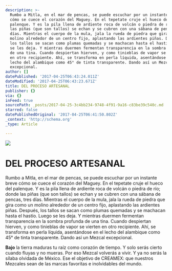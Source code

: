 ```yaml
---
description: >-
  Rumbo a Mitla, en el mar de pencas, se puede escuchar por un instante breve
  cómo se cuece el corazón del Maguey. En el tepetate cruje el hueco del
  palenque. Y es la pila llena de ardiente roca de volcán o piedra de río; donde
  las piñas (que son tallos) se echan y se cubren con una sábana de pencas, tres
  días. Mientras el cuerpo de la mula, jala la rueda de piedra que gira como un
  molino alrededor de un centro fijo, aplastando las ardientes piñas. Después,
  los tallos se sacan como plumas quemadas y se machacan hasta el hastío. Luego
  se les deja. Y mientras duermen fermentan transparencia en la sombra profunda
  de una tina. Cuando despiertan hierven, y como tinieblas de vapor se vierten
  en otro recipiente. Ahí, se transforma en perla líquida, asentándose en el
  lecho del alambique como 45° de tinta transparente. Dando así un Mezcal
  excepcional.
author: []
datePublished: '2017-04-25T06:43:24.011Z'
dateModified: '2017-04-25T06:43:23.671Z'
title: DEL PROCESO ARTESANAL
publisher: {}
via: {}
inFeed: true
sourcePath: _posts/2017-04-25-3c4bb234-9748-4f91-9a16-c83be39c540c.md
starred: false
datePublishedOriginal: '2017-04-25T06:41:50.802Z'
_context: 'http://schema.org'
_type: Article

---
```

![](https://the-grid-user-content.s3-us-west-2.amazonaws.com/35718e1c-890e-4c9e-9d9a-3539aa3110ec.jpg)

# **DEL PROCESO ARTESANAL**

Rumbo a Mitla, en el mar de pencas, se puede escuchar por un instante breve cómo se cuece el corazón del Maguey. En el tepetate cruje el hueco del palenque. Y es la pila llena de ardiente roca de volcán o piedra de río; donde las piñas (que son tallos) se echan y se cubren con una sábana de pencas, tres días. Mientras el cuerpo de la mula, jala la rueda de piedra que gira como un molino alrededor de un centro fijo, aplastando las ardientes piñas. Después, los tallos se sacan como plumas quemadas y se machacan hasta el hastío. Luego se les deja. Y mientras duermen fermentan transparencia en la sombra profunda de una tina. Cuando despiertan hierven, y como tinieblas de vapor se vierten en otro recipiente. Ahí, se transforma en perla líquida, asentándose en el lecho del alambique como 45° de tinta transparente. Dando así un Mezcal excepcional.

**Bajo** la tierra maduras tu raíz como corazón de tiempo. Y solo serás cierto cuando fluyas y no mueras. Por eso Mezcal volverás a vivir. Y ya no serás la sílaba olvidada de México. Ese el objetivo de CREAMEX: que nuestros Mezcales sean de las marcas favoritas e inolvidables del mundo.